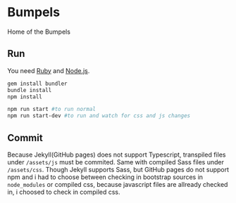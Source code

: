 # Bumpels

Home of the Bumpels

## Run

You need [Ruby](https://www.ruby-lang.org/en/downloads/) and [Node.js](https://nodejs.org/en/).

```Bash
gem install bundler
bundle install
npm install

npm run start #to run normal
npm run start-dev #to run and watch for css and js changes
```

## Commit

Because Jekyll(GitHub pages) does not support Typescript, transpiled files under `/assets/js` must be commited. 
Same with compiled Sass files under `/assets/css`. Though Jekyll supports Sass, but GitHub pages do not support npm and i had to choose between checking in bootstrap sources in `node_modules` or compiled css, because javascript files are allready checked in, i choosed to check in compiled css.
